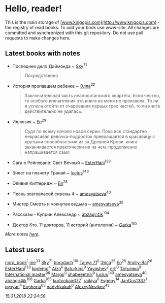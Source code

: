 # Hello, reader!
This is the main storage of [www.knigopis.com](http://www.knigopis.com) - the registry of read books.
To add your book use www-site. All changes are committed and synchronized with this git repository.
Do not use pull requests to make changes here.


## Latest books with notes
* Последнее дело Даймонда ~ [Sky](users/118/118049897850017649660-google)<sup>71</sup>
    > Посредственно

* История  пропавшем ребенке ~ [Элла](users/100/1002037069862545-facebook)<sup>22</sup>
    > Заключительная часть неаполитанского квартета. Если честно, то особого впечатления эта книга на меня не произвела. То ли я успела отойти от очарования первых трех частей, то ли книга действительно не удалась.

* Иллюзия ~ [En](users/333/333646551-vkontakte)<sup>29</sup>
    > Судя по всему начало новой серии. Пока все стандартно некрасивая девочка-подросток превращается в красавицу с крутыми способностями из за  Древней Крови. книга заканчивается практически ни на чем. продолжение напрашивается само

* Сага о Рейневане: Свет Вечный ~ [EsterHani](users/305/30558181-vkontakte)<sup>133</sup>

* Билет на планету Транай ~ [lucius](users/838/83820536-yandex)<sup>143</sup>

* Оливия Киттеридж ~ [En](users/333/333646551-vkontakte)<sup>28</sup>

* Песнь златовласой сирены 4 ~ [amesyatseva](users/335/3358937-vkontakte)<sup>40</sup>

* Мистер Смерть и чокнутая ведьма ~ [amesyatseva](users/335/3358937-vkontakte)<sup>39</sup>

* Рассказы - Куприн Александр ~ [abzagir4ik](users/362/3621623-vkontakte)<sup>104</sup>

* Доктор Кто. 11 докторов, 11 историй (антология) ~ [Garka](users/115/115753719718250012620-google)<sup>165</sup>


_More notes [here](latest_books_with_notes.md)._


## Latest users
[nord_book](users/325/325862222-vkontakte)<sup>1</sup> 
[me](users/381/381417697-yandex)<sup>33</sup> 
[Sky](users/118/118049897850017649660-google)<sup>71</sup> 
[borodach](users/157/15706320-vkontakte)<sup>110</sup> 
[Tanya 71](users/131/131667662-vkontakte)<sup>0</sup> 
[Элла](users/100/1002037069862545-facebook)<sup>25</sup> 
[En](users/333/333646551-vkontakte)<sup>29</sup> 
[Andry-Bal](users/109/109232883876697421544-google)<sup>26</sup> 
[EsterHani](users/305/30558181-vkontakte)<sup>133</sup> 
[kpdemo](users/587/587843224-yandex)<sup>4</sup> 
[Aizo](users/114/114540976145781763458-google)<sup>0</sup> 
[Baturkina](users/200/2006244976058700-facebook)<sup>0</sup> 
[Yayashev](users/298/298204458-vkontakte)<sup>2</sup> 
[orli](users/106/106815402206046238798-google)<sup>0</sup> 
[Татьянка](users/233/233897014-vkontakte)<sup>0</sup> 
[International master](users/741/74140988-vkontakte)<sup>96</sup> 
[Margo](users/114/1142697389168655-facebook)<sup>0</sup> 
[shabeeetnik](users/578/57892462-vkontakte)<sup>0</sup> 
[lucius](users/838/83820536-yandex)<sup>143</sup> 
[amesyatseva](users/335/3358937-vkontakte)<sup>40</sup> 
[abzagir4ik](users/362/3621623-vkontakte)<sup>106</sup> 
[Garka](users/115/115753719718250012620-google)<sup>165</sup> 
[kurtcobain177](users/234/23409175-vkontakte)<sup>1</sup> 
[raikiya](users/111/111642348471440632750-google)<sup>0</sup> 
[Evgeny](users/105/105112991095828409681-google)<sup>14</sup> 
[JanGus1337](users/111/111539592390354730982-google)<sup>1</sup> 
[иузуил](users/238/238356806-vkontakte)<sup>4</sup> 
[Euphoria](users/106/106304994652616315178-google)<sup>63</sup> 
[nadyhkakah](users/798/798608-vkontakte)<sup>0</sup> 
[AlexeyNovikov](users/170/170278332-vkontakte)<sup>43</sup> 


_15.01.2018 22:24:56_
